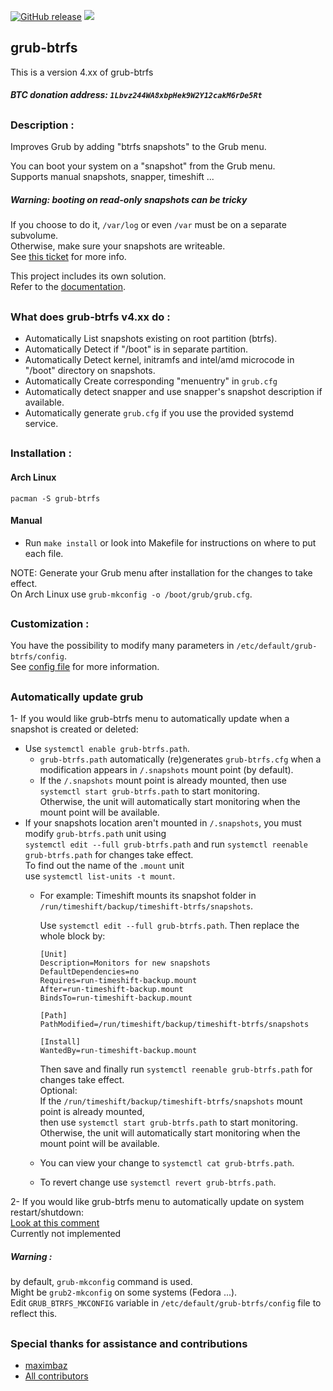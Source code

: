 [![GitHub release](https://img.shields.io/github/release/Antynea/grub-btrfs.svg)](https://github.com/Antynea/grub-btrfs/releases)
![](https://img.shields.io/github/license/Antynea/grub-btrfs.svg)

## grub-btrfs

This is a version 4.xx of grub-btrfs
##### BTC donation address: `1Lbvz244WA8xbpHek9W2Y12cakM6rDe5Rt`
##
### Description :
Improves Grub by adding "btrfs snapshots" to the Grub menu.

You can boot your system on a "snapshot" from the Grub menu.  
Supports manual snapshots, snapper, timeshift ...

##### Warning: booting on read-only snapshots can be tricky

If you choose to do it, `/var/log` or even `/var` must be on a separate subvolume.  
Otherwise, make sure your snapshots are writeable.  
See [this ticket](https://github.com/Antynea/grub-btrfs/issues/92) for more info.

This project includes its own solution.  
Refer to the [documentation](https://github.com/Antynea/grub-btrfs/blob/master/initramfs/readme.md).

##
### What does grub-btrfs v4.xx do :
* Automatically List snapshots existing on root partition (btrfs).
* Automatically Detect if "/boot" is in separate partition.
* Automatically Detect kernel, initramfs and intel/amd microcode in "/boot" directory on snapshots.
* Automatically Create corresponding "menuentry" in `grub.cfg`
* Automatically detect snapper and use snapper's snapshot description if available.
* Automatically generate `grub.cfg` if you use the provided systemd service.

##
### Installation :
#### Arch Linux

```
pacman -S grub-btrfs
```

#### Manual

* Run `make install` or look into Makefile for instructions on where to put each file.

NOTE: Generate your Grub menu after installation for the changes to take effect.  
On Arch Linux use `grub-mkconfig -o /boot/grub/grub.cfg`.

##
### Customization :

You have the possibility to modify many parameters in `/etc/default/grub-btrfs/config`.  
See [config file](https://github.com/Antynea/grub-btrfs/blob/master/config) for more information.

##
### Automatically update grub
1- If you would like grub-btrfs menu to automatically update when a snapshot is created or deleted:
* Use `systemctl enable grub-btrfs.path`.
  * `grub-btrfs.path` automatically (re)generates `grub-btrfs.cfg` when a modification appears in `/.snapshots` mount point (by default).
  * If the `/.snapshots` mount point is already mounted, then use `systemctl start grub-btrfs.path` to start monitoring.  
    Otherwise, the unit will automatically start monitoring when the mount point will be available.
* If your snapshots location aren't mounted in `/.snapshots`, you must modify `grub-btrfs.path` unit using  
`systemctl edit --full grub-btrfs.path` and run `systemctl reenable grub-btrfs.path` for changes take effect.  
To find out the name of the `.mount` unit  
use `systemctl list-units -t mount`.  
	* For example: Timeshift mounts its snapshot folder in `/run/timeshift/backup/timeshift-btrfs/snapshots`.

		Use `systemctl edit --full grub-btrfs.path`.
		Then replace the whole block by:
		```
		[Unit]
		Description=Monitors for new snapshots
		DefaultDependencies=no
		Requires=run-timeshift-backup.mount
		After=run-timeshift-backup.mount
		BindsTo=run-timeshift-backup.mount

		[Path]
		PathModified=/run/timeshift/backup/timeshift-btrfs/snapshots

		[Install]
		WantedBy=run-timeshift-backup.mount
		```
		Then save and finally run `systemctl reenable grub-btrfs.path` for changes take effect.  
		Optional:  
		If the `/run/timeshift/backup/timeshift-btrfs/snapshots` mount point is already mounted,  
		then use `systemctl start grub-btrfs.path` to start monitoring.  
		Otherwise, the unit will automatically start monitoring when the mount point will be available.  
	* You can view your change to `systemctl cat grub-btrfs.path`.
	* To revert change use `systemctl revert grub-btrfs.path`.

2- If you would like grub-btrfs menu to automatically update on system restart/shutdown:  
[Look at this comment](https://github.com/Antynea/grub-btrfs/issues/138#issuecomment-766918328)  
Currently not implemented  
##### Warning :
by default, `grub-mkconfig` command is used.  
Might be `grub2-mkconfig` on some systems (Fedora ...).   
Edit `GRUB_BTRFS_MKCONFIG` variable in `/etc/default/grub-btrfs/config` file to reflect this.
##
### Special thanks for assistance and contributions
* [maximbaz](https://github.com/maximbaz)
* [All contributors](https://github.com/Antynea/grub-btrfs/graphs/contributors)
##
